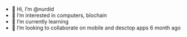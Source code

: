 - 👋 Hi, I’m @nurdid
- 👀 I’m interested in computers, blochain
- 🌱 I’m currently learning 
- 💞️ I’m looking to collaborate on mobile and desctop apps
6 month ago

<!---
nurdid/nurdid is a ✨ special ✨ repository because its `README.md` (this file) appears on your GitHub profile.
You can click the Preview link to take a look at your changes.
--->

